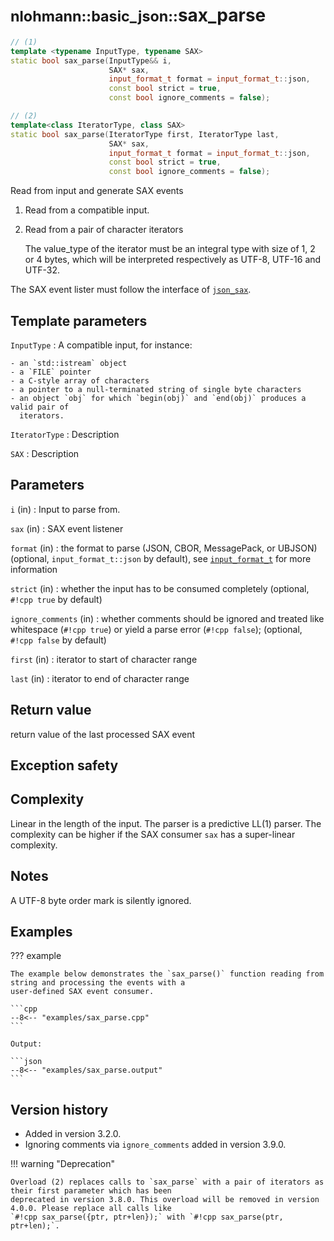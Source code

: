 # <small>nlohmann::basic_json::</small>sax_parse

```cpp
// (1)
template <typename InputType, typename SAX>
static bool sax_parse(InputType&& i,
                      SAX* sax,
                      input_format_t format = input_format_t::json,
                      const bool strict = true,
                      const bool ignore_comments = false);

// (2)
template<class IteratorType, class SAX>
static bool sax_parse(IteratorType first, IteratorType last,
                      SAX* sax,
                      input_format_t format = input_format_t::json,
                      const bool strict = true,
                      const bool ignore_comments = false);
```

Read from input and generate SAX events

1. Read from a compatible input.
2. Read from a pair of character iterators
    
    The value_type of the iterator must be an integral type with size of 1, 2 or 4 bytes, which will be interpreted
    respectively as UTF-8, UTF-16 and UTF-32.

The SAX event lister must follow the interface of [`json_sax`](../json_sax/index.md).

## Template parameters

`InputType`
:   A compatible input, for instance:
    
    - an `std::istream` object
    - a `FILE` pointer
    - a C-style array of characters
    - a pointer to a null-terminated string of single byte characters
    - an object `obj` for which `begin(obj)` and `end(obj)` produces a valid pair of
      iterators.

`IteratorType`
:   Description

`SAX`
:   Description

## Parameters

`i` (in)
:   Input to parse from.

`sax` (in)
:   SAX event listener

`format` (in)
:    the format to parse (JSON, CBOR, MessagePack, or UBJSON) (optional, `input_format_t::json` by default), see
     [`input_format_t`](input_format_t.md) for more information

`strict` (in)
:   whether the input has to be consumed completely (optional, `#!cpp true` by default)

`ignore_comments` (in)
:   whether comments should be ignored and treated like whitespace (`#!cpp true`) or yield a parse error
    (`#!cpp false`); (optional, `#!cpp false` by default)

`first` (in)
:   iterator to start of character range

`last` (in)
:   iterator to end of character range

## Return value

return value of the last processed SAX event

## Exception safety

## Complexity

Linear in the length of the input. The parser is a predictive LL(1) parser. The complexity can be higher if the SAX
consumer `sax` has a super-linear complexity.

## Notes

A UTF-8 byte order mark is silently ignored.

## Examples

??? example

    The example below demonstrates the `sax_parse()` function reading from string and processing the events with a
    user-defined SAX event consumer.
    
    ```cpp
    --8<-- "examples/sax_parse.cpp"
    ```
    
    Output:
    
    ```json
    --8<-- "examples/sax_parse.output"
    ```

## Version history

- Added in version 3.2.0.
- Ignoring comments via `ignore_comments` added in version 3.9.0.

!!! warning "Deprecation"

    Overload (2) replaces calls to `sax_parse` with a pair of iterators as their first parameter which has been
    deprecated in version 3.8.0. This overload will be removed in version 4.0.0. Please replace all calls like
    `#!cpp sax_parse({ptr, ptr+len});` with `#!cpp sax_parse(ptr, ptr+len);`.
